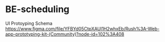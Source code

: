 # BE-scheduling


 UI Protoyping Schema
https://www.figma.com/file/YFBYd05CtpXAUl1H2whxEb/Rush%3A-Web-app-prototyping-kit-(Community)?node-id=102%3A408
